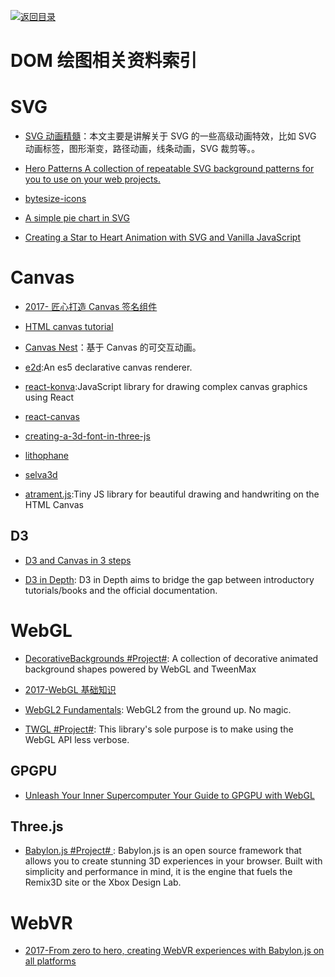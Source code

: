 [![返回目录](https://parg.co/UGo)](https://github.com/wxyyxc1992/Awesome-Reference) 
 

# DOM 绘图相关资料索引

# SVG

* [SVG 动画精髓](https://parg.co/bNB)：本文主要是讲解关于 SVG 的一些高级动画特效，比如 SVG 动画标签，图形渐变，路径动画，线条动画，SVG 裁剪等。。

* [Hero Patterns A collection of repeatable SVG background patterns for you to use on your web projects.](http://www.heropatterns.com/#appearance-settings)

* [bytesize-icons](https://github.com/danklammer/bytesize-icons)

* [A simple pie chart in SVG](https://hackernoon.com/a-simple-pie-chart-in-svg-dbdd653b6936#.lcgrjbwnc)

* [Creating a Star to Heart Animation with SVG and Vanilla JavaScript](https://css-tricks.com/creating-star-heart-animation-svg-vanilla-javascript/)

# Canvas

* [2017- 匠心打造 Canvas 签名组件](http://louiszhai.github.io/2017/07/07/canvas-draw/)

* [HTML canvas tutorial](https://skilled.co/html-canvas/)

- [Canvas Nest](http://git.hust.cc/canvas-nest.js/)：基于 Canvas 的可交互动画。

- [e2d](https://github.com/jtenner/e2d):An es5 declarative canvas renderer.

- [react-konva](https://github.com/lavrton/react-konva):JavaScript library for drawing complex canvas graphics using React

- [react-canvas](https://github.com/Flipboard/react-canvas)

- [creating-a-3d-font-in-three-js](http://blog.andrewray.me/creating-a-3d-font-in-three-js/)

- [lithophane](http://3dp.rocks/lithophane/)

- [selva3d](http://app.selva3d.com/transform)

- [atrament.js](https://github.com/jakubfiala/atrament.js):Tiny JS library for beautiful drawing and handwriting on the HTML Canvas

## D3

* [D3 and Canvas in 3 steps](https://medium.freecodecamp.com/d3-and-canvas-in-3-steps-8505c8b27444#.c34qehc0y)

- [D3 in Depth](http://d3indepth.com/introduction/): D3 in Depth aims to bridge the gap between introductory tutorials/books and the official documentation.

# WebGL

* [DecorativeBackgrounds #Project#](https://github.com/Mamboleoo/DecorativeBackgrounds): A collection of decorative animated background shapes powered by WebGL and TweenMax

- [2017-WebGL 基础知识](http://eux.baidu.com/blog/2017/11/832)

- [WebGL2 Fundamentals](https://webgl2fundamentals.org): WebGL2 from the ground up. No magic.

- [TWGL #Project#](http://twgljs.org): This library's sole purpose is to make using the WebGL API less verbose.

## GPGPU

* [Unleash Your Inner Supercomputer Your Guide to GPGPU with WebGL](http://www.vizitsolutions.com/portfolio/webgl/gpgpu/index.html)

## Three.js

* [Babylon.js #Project# ](https://parg.co/b1C): Babylon.js is an open source framework that allows you to create stunning 3D experiences in your browser. Built with simplicity and performance in mind, it is the engine that fuels the Remix3D site or the Xbox Design Lab.

# WebVR

* [2017-From zero to hero, creating WebVR experiences with Babylon.js on all platforms](https://parg.co/b1i)
